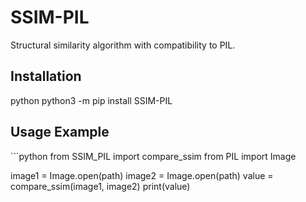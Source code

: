 # SSIM-PIL
Structural similarity algorithm with compatibility to PIL.

<h2>Installation</h2>
python
python3 -m pip install SSIM-PIL


<h2>Usage Example</h2>
```python
from SSIM_PIL import compare_ssim
from PIL import Image

image1 = Image.open(path)
image2 = Image.open(path)
value = compare_ssim(image1, image2)
print(value)
```